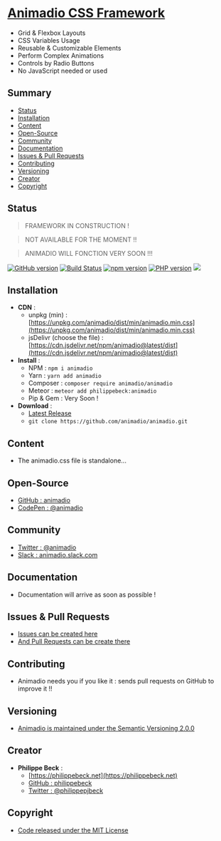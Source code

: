 # [Animadio CSS Framework](https://animadio.org)

- Grid & Flexbox Layouts
- CSS Variables Usage
- Reusable & Customizable Elements
- Perform Complex Animations
- Controls by Radio Buttons
- No JavaScript needed or used

## Summary

- [Status](#status)
- [Installation](#installation)
- [Content](#content)
- [Open-Source](#open-source)
- [Community](#community)
- [Documentation](#documentation)
- [Issues & Pull Requests](#issues-&-pull-requests)
- [Contributing](#contributing)
- [Versioning](#versioning)
- [Creator](#creator)
- [Copyright](#copyright)

## Status

> FRAMEWORK IN CONSTRUCTION !

> NOT AVAILABLE FOR THE MOMENT !!

> ANIMADIO WILL FONCTION VERY SOON !!!

[![GitHub version](https://badge.fury.io/gh/animadio%2Fanimadio.svg)](https://badge.fury.io/gh/animadio%2Fanimadio)
[![Build Status](https://travis-ci.com/animadio/animadio.svg?branch=master)](https://travis-ci.com/animadio/animadio)
[![npm version](https://badge.fury.io/js/animadio.svg)](https://badge.fury.io/js/animadio)
[![PHP version](https://badge.fury.io/ph/animadio%2Fanimadio.svg)](https://badge.fury.io/ph/animadio%2Fanimadio)
[![](https://data.jsdelivr.com/v1/package/npm/animadio/badge)](https://www.jsdelivr.com/package/npm/animadio)


## Installation

- **CDN** : 
  - unpkg (min) : [https://unpkg.com/animadio/dist/min/animadio.min.css](https://unpkg.com/animadio/dist/min/animadio.min.css)
  - jsDelivr (choose the file) : [https://cdn.jsdelivr.net/npm/animadio@latest/dist](https://cdn.jsdelivr.net/npm/animadio@latest/dist)
- **Install** :
  - NPM : `npm i animadio`
  - Yarn : `yarn add animadio`
  - Composer : `composer require animadio/animadio`
  - Meteor : `meteor add philippebeck:animadio`
  - Pip & Gem : Very Soon !
- **Download** :
  - [Latest Release](https://github.com/animadio/animadio/releases)
  - `git clone https://github.com/animadio/animadio.git`
  
## Content

- The animadio.css file is standalone...

## Open-Source

- [GitHub : animadio](https://github.com/animadio)
- [CodePen : @animadio](https://codepen.io/animadio)

## Community

- [Twitter : @animadio](https://twitter.com/animadio)
- [Slack : animadio.slack.com](https://join.slack.com/t/animadio/shared_invite/enQtNTY1NTc5NzgyNDA3LTI2YWIxM2ZkMGM5ODBkNjNjZmI5ZGVlNTM1ZWEwMWI5ZDJjNzViYjNmNWE2MjllMTc3MDhlMzYzZDYzNTkxNjU)

## Documentation

- Documentation will arrive as soon as possible !

## Issues & Pull Requests

- [Issues can be created here](https://github.com/animadio/animadio/issues)
- [And Pull Requests can be create there](https://github.com/animadio/animadio/pulls)

## Contributing

- Animadio needs you if you like it : sends pull requests on GitHub to improve it !!

## Versioning

- [Animadio is maintained under the Semantic Versioning 2.0.0](https://semver.org)

## Creator

- **Philippe Beck** :
  - [https://philippebeck.net](https://philippebeck.net)
  - [GitHub : philippebeck](https://github.com/philippebeck)
  - [Twitter : @philippepjbeck](https://twitter.com/philippepjbeck)

## Copyright

- [Code released under the MIT License](https://github.com/animadio/animadio/blob/master/LICENSE)
  
